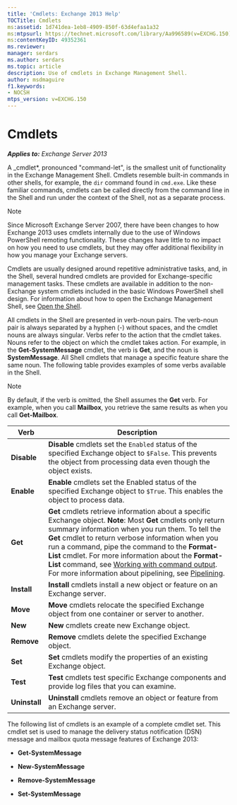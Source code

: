 ```yaml
---
title: 'Cmdlets: Exchange 2013 Help'
TOCTitle: Cmdlets
ms:assetid: 1d741dea-1eb8-4909-850f-63d4efaa1a32
ms:mtpsurl: https://technet.microsoft.com/library/Aa996589(v=EXCHG.150)
ms:contentKeyID: 49352361
ms.reviewer: 
manager: serdars
ms.author: serdars
ms.topic: article
description: Use of cmdlets in Exchange Management Shell.
author: msdmaguire
f1.keywords:
- NOCSH
mtps_version: v=EXCHG.150
---
```


# Cmdlets

_**Applies to:** Exchange Server 2013_

A _cmdlet*, pronounced "command-let", is the smallest unit of functionality in the Exchange Management Shell. Cmdlets resemble built-in commands in other shells, for example, the `dir` command found in `cmd.exe`. Like these familiar commands, cmdlets can be called directly from the command line in the Shell and run under the context of the Shell, not as a separate process.

> [!NOTE]
> Since Microsoft Exchange Server 2007, there have been changes to how Exchange 2013 uses cmdlets internally due to the use of Windows PowerShell remoting functionality. These changes have little to no impact on how you need to use cmdlets, but they may offer additional flexibility in how you manage your Exchange servers.

Cmdlets are usually designed around repetitive administrative tasks, and, in the Shell, several hundred cmdlets are provided for Exchange-specific management tasks. These cmdlets are available in addition to the non-Exchange system cmdlets included in the basic Windows PowerShell shell design. For information about how to open the Exchange Management Shell, see [Open the Shell](/powershell/exchange/open-the-exchange-management-shell).

All cmdlets in the Shell are presented in verb-noun pairs. The verb-noun pair is always separated by a hyphen (-) without spaces, and the cmdlet nouns are always singular. Verbs refer to the action that the cmdlet takes. Nouns refer to the object on which the cmdlet takes action. For example, in the **Get-SystemMessage** cmdlet, the verb is **Get**, and the noun is **SystemMessage**. All Shell cmdlets that manage a specific feature share the same noun. The following table provides examples of some verbs available in the Shell.

> [!NOTE]
> By default, if the verb is omitted, the Shell assumes the **Get** verb. For example, when you call **Mailbox**, you retrieve the same results as when you call **Get-Mailbox**.

|Verb|Description|
|---|---|
|**Disable**|**Disable** cmdlets set the `Enabled` status of the specified Exchange object to `$False`. This prevents the object from processing data even though the object exists.|
|**Enable**|**Enable** cmdlets set the Enabled status of the specified Exchange object to `$True`. This enables the object to process data.|
|**Get**|**Get** cmdlets retrieve information about a specific Exchange object. **Note**: Most **Get** cmdlets only return summary information when you run them. To tell the **Get** cmdlet to return verbose information when you run a command, pipe the command to the **Format-List** cmdlet. For more information about the **Format-List** command, see [Working with command output](working-with-command-output-exchange-2013-help.md). For more information about pipelining, see [Pipelining](/powershell/module/microsoft.powershell.core/about/about_pipelines).|
|**Install**|**Install** cmdlets install a new object or feature on an Exchange server.|
|**Move**|**Move** cmdlets relocate the specified Exchange object from one container or server to another.|
|**New**|**New** cmdlets create new Exchange object.|
|**Remove**|**Remove** cmdlets delete the specified Exchange object.|
|**Set**|**Set** cmdlets modify the properties of an existing Exchange object.|
|**Test**|**Test** cmdlets test specific Exchange components and provide log files that you can examine.|
|**Uninstall**|**Uninstall** cmdlets remove an object or feature from an Exchange server.|

The following list of cmdlets is an example of a complete cmdlet set. This cmdlet set is used to manage the delivery status notification (DSN) message and mailbox quota message features of Exchange 2013:

- **Get-SystemMessage**

- **New-SystemMessage**

- **Remove-SystemMessage**

- **Set-SystemMessage**
